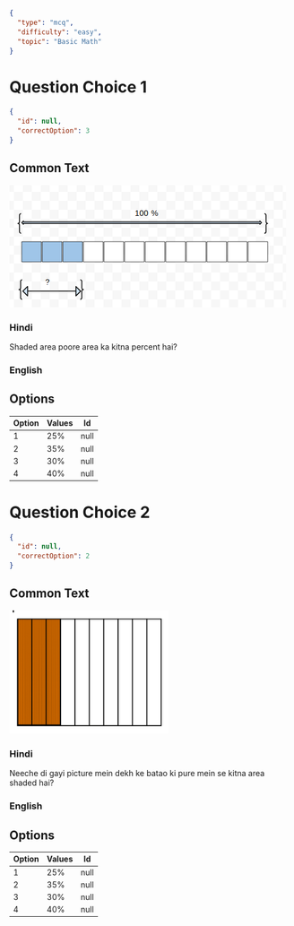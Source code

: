 ```json
{
  "type": "mcq",
  "difficulty": "easy",
  "topic": "Basic Math"
}
```

# Question Choice 1
```json
{
  "id": null,
  "correctOption": 3
}
```
## Common Text
![](images/question_8/choice1.png)

### Hindi
Shaded area poore area ka kitna percent hai?

### English

## Options
| Option | Values                 |Id     |
|:-------|:-----------------------|:-----:|
| 1      | 25%                    |null   |
| 2      | 35%                    |null   |
| 3      | 30%                    |null   |
| 4      | 40%                    |null   |


# Question Choice 2
```json
{
  "id": null,
  "correctOption": 2
}
```

## Common Text
![](images/question_8/choice2.png)

### Hindi
Neeche di gayi picture mein dekh ke batao ki pure mein se kitna area shaded hai?

### English

## Options
| Option | Values                 |Id     |
|:-------|:-----------------------|:-----:|
| 1      | 25%                    |null   |
| 2      | 35%                    |null   |
| 3      | 30%                    |null   |
| 4      | 40%                    |null   |
